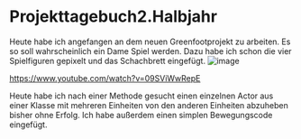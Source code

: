 # Projekttagebuch2.Halbjahr





Heute habe ich angefangen an dem neuen Greenfootprojekt zu arbeiten. Es so soll wahrscheinlich ein Dame Spiel werden. Dazu habe ich schon die vier Spielfiguren gepixelt und das Schachbrett eingefügt.
![image](https://user-images.githubusercontent.com/111414678/211747398-fd8f5111-25e3-4922-9c60-048833a04172.png)

https://www.youtube.com/watch?v=09SViWwRepE

Heute habe ich nach einer Methode gesucht einen einzelnen Actor aus einer Klasse mit mehreren Einheiten von den anderen Einheiten abzuheben bisher ohne Erfolg.
Ich habe außerdem einen simplen Bewegungscode eingefügt.

